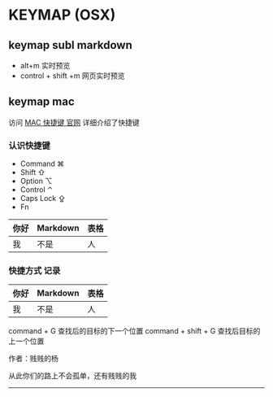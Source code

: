 # KEYMAP (OSX)

## keymap subl markdown  
- alt+m 实时预览
- control + shift +m 网页实时预览

## keymap mac

访问 [MAC 快捷键 官网][1] 详细介绍了快捷键

### 认识快捷键

- Command ⌘   
- Shift ⇧  
- Option ⌥
- Control ⌃
- Caps Lock ⇪
- Fn

你好|Markdown|表格
---|---|---
我|不是|人


###  快捷方式 记录

你好|Markdown|表格
---|---|---
我|不是|人


command + G  查找后的目标的下一个位置 
command + shift + G 查找后目标的上一个位置
















  
作者：贱贱的杨

从此你们的路上不会孤单，还有贱贱的我



---------

[1]: https://support.apple.com/zh-cn/HT201236
[2]: http://www.macports.org/install.php